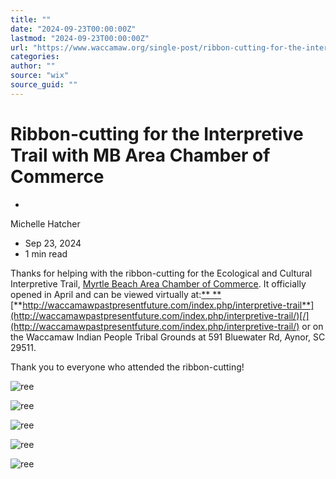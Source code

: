 ```yaml
---
title: ""
date: "2024-09-23T00:00:00Z"
lastmod: "2024-09-23T00:00:00Z"
url: "https://www.waccamaw.org/single-post/ribbon-cutting-for-the-interpretive-trail-with-mb-area-chamber-of-commerce"
categories:
author: ""
source: "wix"
source_guid: ""
---
```


# Ribbon-cutting for the Interpretive Trail with MB Area Chamber of Commerce

-

Michelle Hatcher
- Sep 23, 2024
- 1 min read

Thanks for helping with the ribbon-cutting for the Ecological and Cultural Interpretive Trail, [Myrtle Beach Area Chamber of Commerce](https://www.facebook.com/MyrtleBeachAreaChamber?__cft__[0]=AZXJoUr3nj1T78v0jpi59_3RGYeCFkHNpno3GGMa_Xz2kJ0GQnpFr2-W9_rjvg1jsjA2wcqbhLwwSZNqW9KNcAcqvaH__ADqKo3FFu6HLYQ82Udp0A3mpzKhNj3_uKXpvcRPsMASs75orImFwSvPE7jelwSG_NH0Oii2DKl9H5dNT6XI_rjO7Os3Ktdqwz9iCSEkeCMceVQfNDnq_wNX59SGlZ40ZWABoAXYS0ze7jaOgw&__tn__=-). It officially opened in April and can be viewed virtually at:[** **](http://waccamawpastpresentfuture.com/index.php/interpretive-trail/?fbclid=IwZXh0bgNhZW0CMTAAAR3y1rzGMACi0lNukJO6gxRAFhaxymcsp73wKHGxg6MK2FGGsLBT3jFRbuE_aem_E87TvRZPpSiikz2HFo0XeA)[**http://waccamawpastpresentfuture.com/index.php/interpretive-trail**](http://waccamawpastpresentfuture.com/index.php/interpretive-trail/)[/](http://waccamawpastpresentfuture.com/index.php/interpretive-trail/) or on the Waccamaw Indian People Tribal Grounds at 591 Bluewater Rd, Aynor, SC 29511.

Thank you to everyone who attended the ribbon-cutting!

![ree](https://static.wixstatic.com/media/98a108_7e82e9726b4c46a4a14f6975afae103a~mv2.jpg/v1/fill/w_147,h_98,al_c,q_80,usm_0.66_1.00_0.01,blur_2,enc_avif,quality_auto/98a108_7e82e9726b4c46a4a14f6975afae103a~mv2.jpg)

![ree](https://static.wixstatic.com/media/98a108_6bbc9e823f0d4cd895c66b6f0b549359~mv2.jpg/v1/fill/w_147,h_98,al_c,q_80,usm_0.66_1.00_0.01,blur_2,enc_avif,quality_auto/98a108_6bbc9e823f0d4cd895c66b6f0b549359~mv2.jpg)

![ree](https://static.wixstatic.com/media/98a108_a9322f3353cc4bae98c543a85fabf21d~mv2.jpg/v1/fill/w_147,h_98,al_c,q_80,usm_0.66_1.00_0.01,blur_2,enc_avif,quality_auto/98a108_a9322f3353cc4bae98c543a85fabf21d~mv2.jpg)

![ree](https://static.wixstatic.com/media/98a108_c1a63170a2cb4a6ea7ad625bfd479529~mv2.jpg/v1/fill/w_147,h_98,al_c,q_80,usm_0.66_1.00_0.01,blur_2,enc_avif,quality_auto/98a108_c1a63170a2cb4a6ea7ad625bfd479529~mv2.jpg)

![ree](https://static.wixstatic.com/media/98a108_ad33e4b9cced4d01aede96ac77ccc9f4~mv2.jpg/v1/fill/w_147,h_98,al_c,q_80,usm_0.66_1.00_0.01,blur_2,enc_avif,quality_auto/98a108_ad33e4b9cced4d01aede96ac77ccc9f4~mv2.jpg)

